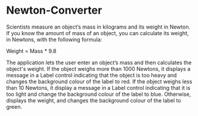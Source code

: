 # Newton-Converter
Scientists measure an object’s mass in kilograms and its weight in Newton.  If you know the 
amount of mass of an object, you can calculate its weight, in Newtons, with the following formula:

Weight = Mass * 9.8

The application lets the user enter an object’s mass and then calculates the object's weight.  If 
the object weighs more than 1000 Newtons, it displays a message in a Label control indicating that 
the object is too heavy and changes the background colour of the label to red. If the object weighs less 
than 10 Newtons, it display a message in a Label control indicating that it is too light and change the 
background colour of the label to blue. Otherwise, displays the weight, and changes the background 
colour of the label to green.
